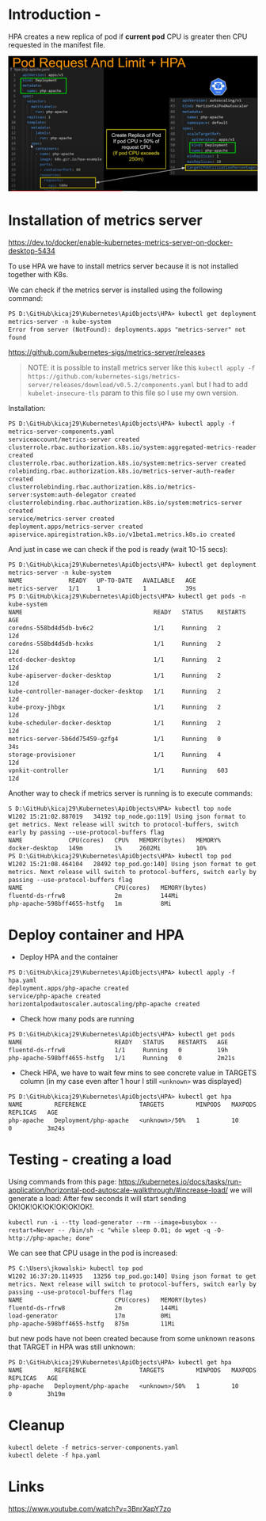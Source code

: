 # Introduction - 

HPA creates a new replica of pod if **current pod** CPU is greater then CPU requested in the manifest file.

![001_HPA.png](./images/001_HPA.png)

# Installation of metrics server

https://dev.to/docker/enable-kubernetes-metrics-server-on-docker-desktop-5434

To use HPA we have to install metrics server because it is not installed together with K8s.

We can check if the metrics server is installed using the following command:
```
PS D:\GitHub\kicaj29\Kubernetes\ApiObjects\HPA> kubectl get deployment metrics-server -n kube-system
Error from server (NotFound): deployments.apps "metrics-server" not found
```

https://github.com/kubernetes-sigs/metrics-server/releases

>NOTE: it is possible to install metrics server like this `kubectl apply -f https://github.com/kubernetes-sigs/metrics-server/releases/download/v0.5.2/components.yaml` but I had to add `kubelet-insecure-tls` param to this file so I use my own version.

Installation:
```
PS D:\GitHub\kicaj29\Kubernetes\ApiObjects\HPA> kubectl apply -f metrics-server-components.yaml
serviceaccount/metrics-server created
clusterrole.rbac.authorization.k8s.io/system:aggregated-metrics-reader created
clusterrole.rbac.authorization.k8s.io/system:metrics-server created
rolebinding.rbac.authorization.k8s.io/metrics-server-auth-reader created
clusterrolebinding.rbac.authorization.k8s.io/metrics-server:system:auth-delegator created
clusterrolebinding.rbac.authorization.k8s.io/system:metrics-server created
service/metrics-server created
deployment.apps/metrics-server created
apiservice.apiregistration.k8s.io/v1beta1.metrics.k8s.io created
```

And just in case we can check if the pod is ready (wait 10-15 secs):
```
PS D:\GitHub\kicaj29\Kubernetes\ApiObjects\HPA> kubectl get deployment metrics-server -n kube-system
NAME             READY   UP-TO-DATE   AVAILABLE   AGE
metrics-server   1/1     1            1           39s
PS D:\GitHub\kicaj29\Kubernetes\ApiObjects\HPA> kubectl get pods -n kube-system
NAME                                     READY   STATUS    RESTARTS   AGE
coredns-558bd4d5db-bv6c2                 1/1     Running   2          12d
coredns-558bd4d5db-hcxks                 1/1     Running   2          12d
etcd-docker-desktop                      1/1     Running   2          12d
kube-apiserver-docker-desktop            1/1     Running   2          12d
kube-controller-manager-docker-desktop   1/1     Running   2          12d
kube-proxy-jhbgx                         1/1     Running   2          12d
kube-scheduler-docker-desktop            1/1     Running   2          12d
metrics-server-5b6dd75459-gzfg4          1/1     Running   0          34s
storage-provisioner                      1/1     Running   4          12d
vpnkit-controller                        1/1     Running   603        12d
```
Another way to check if metrics server is running is to execute commands:

```
S D:\GitHub\kicaj29\Kubernetes\ApiObjects\HPA> kubectl top node
W1202 15:21:02.887019   34192 top_node.go:119] Using json format to get metrics. Next release will switch to protocol-buffers, switch early by passing --use-protocol-buffers flag
NAME             CPU(cores)   CPU%   MEMORY(bytes)   MEMORY%
docker-desktop   149m         1%     2602Mi          10%
PS D:\GitHub\kicaj29\Kubernetes\ApiObjects\HPA> kubectl top pod 
W1202 15:21:08.464104   28492 top_pod.go:140] Using json format to get metrics. Next release will switch to protocol-buffers, switch early by passing --use-protocol-buffers flag
NAME                          CPU(cores)   MEMORY(bytes)   
fluentd-ds-rfrw8              2m           144Mi
php-apache-598bff4655-hstfg   1m           8Mi
```

# Deploy container and HPA

* Deploy HPA and the container

```
PS D:\GitHub\kicaj29\Kubernetes\ApiObjects\HPA> kubectl apply -f hpa.yaml 
deployment.apps/php-apache created
service/php-apache created
horizontalpodautoscaler.autoscaling/php-apache created
```

* Check how many pods are running
```
PS D:\GitHub\kicaj29\Kubernetes\ApiObjects\HPA> kubectl get pods
NAME                          READY   STATUS    RESTARTS   AGE
fluentd-ds-rfrw8              1/1     Running   0          19h
php-apache-598bff4655-hstfg   1/1     Running   0          2m21s
```

* Check HPA, we have to wait few mins to see concrete value in TARGETS column (in my case even after 1 hour I still `<unknown>` was displayed)
```
PS D:\GitHub\kicaj29\Kubernetes\ApiObjects\HPA> kubectl get hpa 
NAME         REFERENCE               TARGETS         MINPODS   MAXPODS   REPLICAS   AGE
php-apache   Deployment/php-apache   <unknown>/50%   1         10        0          3m24s
```

# Testing - creating a load

Using commands from this page: https://kubernetes.io/docs/tasks/run-application/horizontal-pod-autoscale-walkthrough/#increase-load/ we will generate a load:
After few seconds it will start sending OK!OK!OK!OK!OK!OK!OK!.
```
kubectl run -i --tty load-generator --rm --image=busybox --restart=Never -- /bin/sh -c "while sleep 0.01; do wget -q -O- http://php-apache; done"
```

We can see that CPU usage in the pod is increased:

```
PS C:\Users\jkowalski> kubectl top pod
W1202 16:37:20.114935   13256 top_pod.go:140] Using json format to get metrics. Next release will switch to protocol-buffers, switch early by passing --use-protocol-buffers flag
NAME                          CPU(cores)   MEMORY(bytes)
fluentd-ds-rfrw8              2m           144Mi
load-generator                17m          0Mi
php-apache-598bff4655-hstfg   875m         11Mi
```

but new pods have not been created because from some unknown reasons that TARGET in HPA was still unknown:

```
PS D:\GitHub\kicaj29\Kubernetes\ApiObjects\HPA> kubectl get hpa
NAME         REFERENCE               TARGETS         MINPODS   MAXPODS   REPLICAS   AGE
php-apache   Deployment/php-apache   <unknown>/50%   1         10        0          3h19m
```


# Cleanup

```
kubectl delete -f metrics-server-components.yaml
kubectl delete -f hpa.yaml
```

# Links
https://www.youtube.com/watch?v=3BnrXapY7zo
